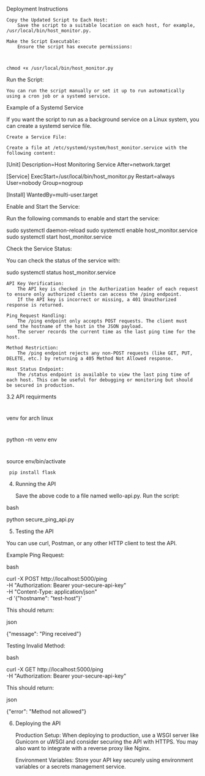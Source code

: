 Deployment Instructions

    Copy the Updated Script to Each Host:
        Save the script to a suitable location on each host, for example, /usr/local/bin/host_monitor.py.

    Make the Script Executable:
        Ensure the script has execute permissions:

       

    chmod +x /usr/local/bin/host_monitor.py

Run the Script:

    You can run the script manually or set it up to run automatically using a cron job or a systemd service.

Example of a Systemd Service

If you want the script to run as a background service on a Linux system, you can create a systemd service file.

    Create a Service File:

    Create a file at /etc/systemd/system/host_monitor.service with the following content:

[Unit]
Description=Host Monitoring Service
After=network.target

[Service]
ExecStart=/usr/local/bin/host_monitor.py
Restart=always
User=nobody
Group=nogroup

[Install]
WantedBy=multi-user.target

Enable and Start the Service:

Run the following commands to enable and start the service:



sudo systemctl daemon-reload
sudo systemctl enable host_monitor.service
sudo systemctl start host_monitor.service

Check the Service Status:

You can check the status of the service with:



sudo systemctl status host_monitor.service

    API Key Verification:
        The API key is checked in the Authorization header of each request to ensure only authorized clients can access the /ping endpoint.
        If the API key is incorrect or missing, a 401 Unauthorized response is returned.

    Ping Request Handling:
        The /ping endpoint only accepts POST requests. The client must send the hostname of the host in the JSON payload.
        The server records the current time as the last ping time for the host.

    Method Restriction:
        The /ping endpoint rejects any non-POST requests (like GET, PUT, DELETE, etc.) by returning a 405 Method Not Allowed response.

    Host Status Endpoint:
        The /status endpoint is available to view the last ping time of each host. This can be useful for debugging or monitoring but should be secured in production.

3.2 API requirments
#
venv for arch linux
#
python -m venv env
#
source env/bin/activate

     pip install flask


4. Running the API

    Save the above code to a file named wello-api.py.
    Run the script:

bash

python secure_ping_api.py

5. Testing the API

You can use curl, Postman, or any other HTTP client to test the API.

Example Ping Request:

bash

curl -X POST http://localhost:5000/ping \
-H "Authorization: Bearer your-secure-api-key" \
-H "Content-Type: application/json" \
-d '{"hostname": "test-host"}'

This should return:

json

{"message": "Ping received"}

Testing Invalid Method:

bash

curl -X GET http://localhost:5000/ping \
-H "Authorization: Bearer your-secure-api-key"

This should return:

json

{"error": "Method not allowed"}

6. Deploying the API

    Production Setup: When deploying to production, use a WSGI server like Gunicorn or uWSGI and consider securing the API with HTTPS. You may also want to integrate with a reverse proxy like Nginx.

    Environment Variables: Store your API key securely using environment variables or a secrets management service.

